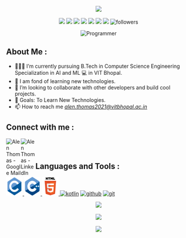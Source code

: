 <p align="center">
  <img src="https://readme-typing-svg.herokuapp.com?color=0d8eceF&size=30&center=true&vCenter=true&width=550&height=70&duration=2500&lines=Hello+World!+👋;+I+am+Alen+Thomas;+An+Open+Source+Contributor+🌟;+Tech+Enthusiast+📱;Loves+To+Build+Projects+🛠">
</p>


<p align="center">
  <img src="https://badges.pufler.dev/visits/AIstar007/AIstar007">
  <img src="https://badges.pufler.dev/years/AIstar007">
  <img src="https://badges.pufler.dev/updated/AIstar007/AIstar007">
  <img src="https://badges.pufler.dev/created/AIstar007/AIstar007">
  <img src="https://badges.pufler.dev/repos/AIstar007">
  <img src="https://badges.pufler.dev/commits/monthly/AIstar007">
  <img src="https://komarev.com/ghpvc/?username=AIstar007&label=Profile%20views&color=red&style=flat">
  <img src="https://img.shields.io/github/followers/AIstar007?label=Followers&style=social" alt="followers"/>
</p>


<p align="center">
  <img src="https://cdn.pixabay.com/photo/2024/04/09/03/04/ai-generated-8684869_1280.jpg" alt="Programmer" width="60%" />
</p>


## About Me :
- 👨🏻‍🎓 I’m currently pursuing B.Tech in Computer Science Engineering Specialization in AI and ML 💻 in VIT Bhopal.
- 🌱 I am fond of learning new technologies.
- 🤝 I’m looking to collaborate with other developers and build cool projects.
- 🎯 Goals: To Learn New Technologies.
- 📫 How to reach me <u>*alen.thomas2021@vitbhopal.ac.in*</u>


## Connect with me :

<a href="mailto:alen.thomas2021@vitbhopal.ac.in">
  <img align="left" alt="Alen Thomas - Google Mail" width="40px" src="https://api.iconify.design/logos:google-gmail.svg"/>
</a>

<a href="https://www.linkedin.com/in/alen-thomas-3558bb187/">
  <img align="left" alt="Alen Thomas - LinkedIn" width="40px" src="https://upload.wikimedia.org/wikipedia/commons/thumb/e/e9/Linkedin_icon.svg/256px-Linkedin_icon.svg.png"/>
</a>

<br></br>

## Languages and Tools :
<p align="left">
<a href="https://www.cprogramming.com/" target="_blank" rel="noreferrer"> <img src="https://raw.githubusercontent.com/devicons/devicon/master/icons/c/c-original.svg" alt="c" width="45" height="50"/> </a>
<a href="https://www.w3schools.com/cpp/" target="_blank" rel="noreferrer"> <img src="https://raw.githubusercontent.com/devicons/devicon/master/icons/cplusplus/cplusplus-original.svg" alt="cplusplus" width="45" height="50"/> </a>
<a href="https://www.w3.org/html/" target="_blank" rel="noreferrer"> <img src="https://raw.githubusercontent.com/devicons/devicon/master/icons/html5/html5-original-wordmark.svg" alt="html5" width="45" height="50"/> </a>
<a href="https://kotlinlang.org" target="_blank" rel="noreferrer"> <img src="https://upload.wikimedia.org/wikipedia/commons/7/74/Kotlin_Icon.png" alt="kotlin" width="45" height="50"/></a>
<a href="https://github.com/" target="_blank" rel="noreferrer"> <img src="https://github.githubassets.com/images/modules/logos_page/GitHub-Mark.png" alt="github" width="45" height="50"/></a>
<a href="https://git-scm.com/" target="_blank" rel="noreferrer"> <img src="https://www.vectorlogo.zone/logos/git-scm/git-scm-icon.svg" alt="git" width="40" height="40"/> </a>
</p>

<p align="center">
    <img src="https://github-readme-stats.vercel.app/api?username=AIstar007&count_private=true&show_icons=true&theme=radical" />
</p>

<p align="center">
    <img src="https://github-readme-stats.vercel.app/api/top-langs/?username=AIstar007&layout=compact&theme=radical&count_private=true" />
</p>

<p align="center">
    <img src="https://github-readme-streak-stats.herokuapp.com?user=AIstar007&theme=radical" />
</p>
